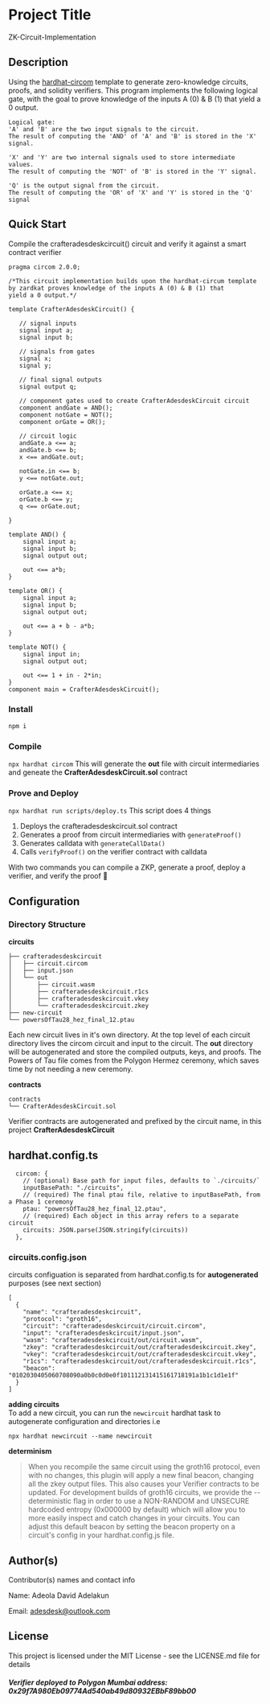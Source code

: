 # Project Title
ZK-Circuit-Implementation

## Description

Using the [hardhat-circom](https://github.com/projectsophon/hardhat-circom) template to generate zero-knowledge circuits, proofs, 
and solidity verifiers. This program implements the following logical gate, with the goal to prove knowledge of the inputs A (0) 
& B (1) that yield a 0 output.
```
Logical gate:
'A' and 'B' are the two input signals to the circuit.
The result of computing the 'AND' of 'A' and 'B' is stored in the 'X' signal.

'X' and 'Y' are two internal signals used to store intermediate values.
The result of computing the 'NOT' of 'B' is stored in the 'Y' signal.

'Q' is the output signal from the circuit.
The result of computing the 'OR' of 'X' and 'Y' is stored in the 'Q' signal
```

## Quick Start
Compile the crafteradesdeskcircuit() circuit and verify it against a smart contract verifier

```
pragma circom 2.0.0;

/*This circuit implementation builds upon the hardhat-circum template by zardkat proves knowledge of the inputs A (0) & B (1) that
yield a 0 output.*/  

template CrafterAdesdeskCircuit() {  
   
   // signal inputs
   signal input a;
   signal input b;

   // signals from gates
   signal x;
   signal y;

   // final signal outputs
   signal output q;

   // component gates used to create CrafterAdesdeskCircuit circuit  
   component andGate = AND();
   component notGate = NOT();
   component orGate = OR();

   // circuit logic
   andGate.a <== a;
   andGate.b <== b;
   x <== andGate.out;

   notGate.in <== b;
   y <== notGate.out;

   orGate.a <== x;
   orGate.b <== y;
   q <== orGate.out;

}

template AND() {
    signal input a;
    signal input b;
    signal output out;

    out <== a*b;
}

template OR() {
    signal input a;
    signal input b;
    signal output out;

    out <== a + b - a*b;
}

template NOT() {
    signal input in;
    signal output out;

    out <== 1 + in - 2*in;
}
component main = CrafterAdesdeskCircuit();
```
### Install
`npm i`

### Compile
`npx hardhat circom` 
This will generate the **out** file with circuit intermediaries and geneate the **CrafterAdesdeskCircuit.sol** contract

### Prove and Deploy
`npx hardhat run scripts/deploy.ts`
This script does 4 things  
1. Deploys the crafteradesdeskcircuit.sol contract
2. Generates a proof from circuit intermediaries with `generateProof()`
3. Generates calldata with `generateCallData()`
4. Calls `verifyProof()` on the verifier contract with calldata

With two commands you can compile a ZKP, generate a proof, deploy a verifier, and verify the proof 🎉

## Configuration
### Directory Structure
**circuits**
```
├── crafteradesdeskcircuit
│   ├── circuit.circom
│   ├── input.json
│   └── out
│       ├── circuit.wasm
│       ├── crafteradesdeskcircuit.r1cs
│       ├── crafteradesdeskcircuit.vkey
│       └── crafteradesdeskcircuit.zkey
├── new-circuit
└── powersOfTau28_hez_final_12.ptau
```
Each new circuit lives in it's own directory. At the top level of each circuit directory lives the circom circuit and input to the circuit.
The **out** directory will be autogenerated and store the compiled outputs, keys, and proofs. The Powers of Tau file comes from the Polygon Hermez ceremony, which saves time by not needing a new ceremony. 


**contracts**
```
contracts
└── CrafterAdesdeskCircuit.sol
```
Verifier contracts are autogenerated and prefixed by the circuit name, in this project **CrafterAdesdeskCircuit**

## hardhat.config.ts
```
  circom: {
    // (optional) Base path for input files, defaults to `./circuits/`
    inputBasePath: "./circuits",
    // (required) The final ptau file, relative to inputBasePath, from a Phase 1 ceremony
    ptau: "powersOfTau28_hez_final_12.ptau",
    // (required) Each object in this array refers to a separate circuit
    circuits: JSON.parse(JSON.stringify(circuits))
  },
```
### circuits.config.json
circuits configuation is separated from hardhat.config.ts for **autogenerated** purposes (see next section)
```
[
  {
    "name": "crafteradesdeskcircuit",
    "protocol": "groth16",
    "circuit": "crafteradesdeskcircuit/circuit.circom",
    "input": "crafteradesdeskcircuit/input.json",
    "wasm": "crafteradesdeskcircuit/out/circuit.wasm",
    "zkey": "crafteradesdeskcircuit/out/crafteradesdeskcircuit.zkey",
    "vkey": "crafteradesdeskcircuit/out/crafteradesdeskcircuit.vkey",
    "r1cs": "crafteradesdeskcircuit/out/crafteradesdeskcircuit.r1cs",
    "beacon": "0102030405060708090a0b0c0d0e0f101112131415161718191a1b1c1d1e1f"
  }
]
```

**adding circuits**   
To add a new circuit, you can run the `newcircuit` hardhat task to autogenerate configuration and directories i.e  
```
npx hardhat newcircuit --name newcircuit
```

**determinism**
> When you recompile the same circuit using the groth16 protocol, even with no changes, this plugin will apply a new final beacon, changing all the zkey output files. This also causes your Verifier contracts to be updated.
> For development builds of groth16 circuits, we provide the --deterministic flag in order to use a NON-RANDOM and UNSECURE hardcoded entropy (0x000000 by default) which will allow you to more easily inspect and catch changes in your circuits. You can adjust this default beacon by setting the beacon property on a circuit's config in your hardhat.config.js file.

## Author(s)

Contributor(s) names and contact info

Name: Adeola David Adelakun

Email: adesdesk@outlook.com

## License
This project is licensed under the MIT License - see the LICENSE.md file for details

##### Verifier deployed to Polygon Mumbai address: 0x29f7A980Eb09774Ad540ab49d80932EBbF89bb00
